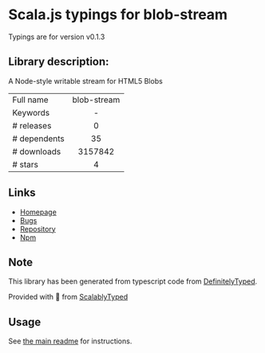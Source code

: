 
# Scala.js typings for blob-stream

Typings are for version v0.1.3

## Library description:
A Node-style writable stream for HTML5 Blobs

|                    |                 |
| ------------------ | :-------------: |
| Full name          | blob-stream |
| Keywords           | - |
| # releases         | 0 |
| # dependents       | 35 |
| # downloads        | 3157842 |
| # stars            | 4 |

## Links
- [Homepage](https://github.com/devongovett/blob-stream)
- [Bugs](https://github.com/devongovett/blob-stream/issues)
- [Repository](https://github.com/devongovett/blob-stream)
- [Npm](https://www.npmjs.com/package/blob-stream)
    


## Note
This library has been generated from typescript code from [DefinitelyTyped](https://definitelytyped.org).

Provided with :purple_heart: from [ScalablyTyped](https://github.com/oyvindberg/ScalablyTyped)

## Usage
See [the main readme](../../readme.md) for instructions.


